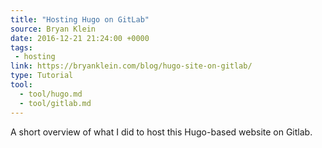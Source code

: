 ```yaml
---
title: "Hosting Hugo on GitLab"
source: Bryan Klein
date: 2016-12-21 21:24:00 +0000
tags:
 - hosting
link: https://bryanklein.com/blog/hugo-site-on-gitlab/
type: Tutorial
tool:
  - tool/hugo.md
  - tool/gitlab.md
---
```

A short overview of what I did to host this Hugo-based website on Gitlab.





